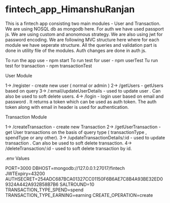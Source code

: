 # fintech_app_HimanshuRanjan

This is a fintech app consisting two main modules - User and Transaction. We are using NOSQL db as mongodb here. For auth we have used passport js. We are using custom and anonomous strategy. We are also using jwt for password encoding. We are following MVC structure here where for each module we have seperate structure. All the queries and validation part is done in utility file of the modules. Auth changes are done in auth js.

To run the app use - npm start
To run test for user - npm userTest
Tu run test for transaction - npm transactionTest

User Module

  1-> /register - create new user ( normal or admin )
  2-> /getUsers - getUsers based on query 
  3-> /:email/updateUserDetails - used to update user . Can also be used to soft delete users.
  4-> /login - login user based on email and password . It returns a token which can be used as auth token. The auth token along with email in header is used for authentication.

Transaction Module

  1-> /createTransaction - create new Transaction
  2-> /getUserTransaction - get User transactions on the basis of query type ( transactionType , spendType or any other). 
  3-> /updateTransactionDetails/:id - used to update transaction . Can also be used to soft delete transaction.
  4-> /deleteTransaction/:id - used to soft delete transaction by id.

.env Values 

PORT=3000
DBHOST=mongodb://127.0.0.1:27017/fintech
JWTExpiry=43200
AUTHSECRET=254ADC687BCA01327CC01150F6B6AE7C8B4A93BE32ED09324A442A932B58B7B6
SALTROUND=10
TRANSACTION_TYPE_SPEND=spend
TRANSACTION_TYPE_EARNING=earning
CREATE_OPERATION=create


  
